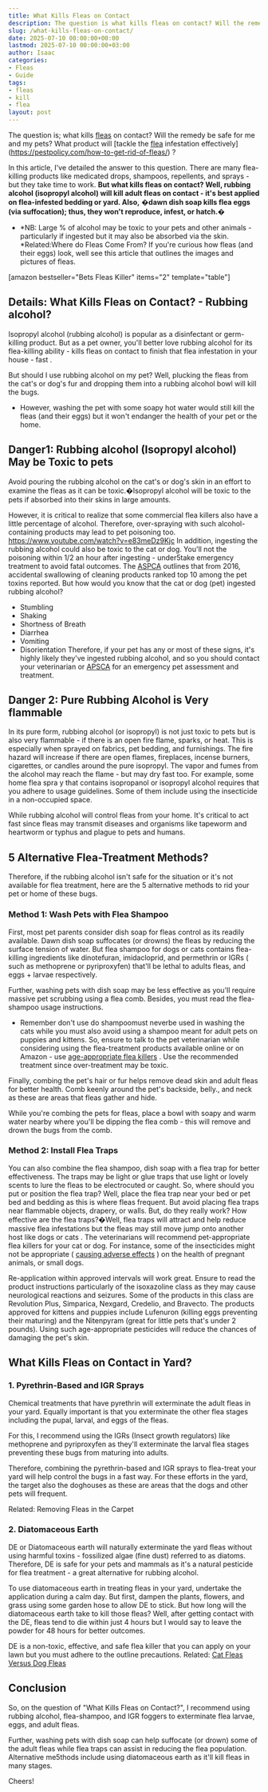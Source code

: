 ```yaml
---
title: What Kills Fleas on Contact
description: The question is what kills fleas on contact? Will the remedy be safe for me and my pets? What product will tackle the flea infestation...
slug: /what-kills-fleas-on-contact/
date: 2025-07-10 00:00:00+00:00
lastmod: 2025-07-10 00:00:00+03:00
author: Isaac
categories:
- Fleas
- Guide
tags:
- fleas
- kill
- flea
layout: post
---
```

The question is; what kills [fleas](https://pestpolicy.com/how-to-kill-flea-eggs/) on contact? Will the remedy be safe for me and my pets? What product will
[tackle the [flea](https://pestpolicy.com/how-to-kill-fleas-on-dogs-naturally-safe-and-fast/) infestation effectively](https://pestpolicy.com/how-to-get-rid-of-fleas/)
?

In this article, I've detailed the answer to this question. There are many flea-killing products like medicated drops, shampoos, repellents, and sprays - but they take time to work.
**But what kills fleas on contact? Well, rubbing alcohol (isopropyl alcohol) will kill adult fleas on contact - it's best applied on flea-infested bedding or yard. Also,**
**�dawn dish soap kills flea eggs (via suffocation); thus, they won't reproduce, infest, or hatch.�**
- *NB: Large % of alcohol may be toxic to your pets and other animals - particularly if ingested but it may also be absorbed via the skin. *Related:Where do Fleas Come From?
If you're curious how fleas (and their eggs) look, well
see this article
that outlines the images and pictures of fleas.

[amazon bestseller="Bets Fleas Killer" items="2" template="table"]
## Details: What Kills Fleas on Contact? - Rubbing alcohol?
Isopropyl alcohol (rubbing alcohol) is popular as a disinfectant or germ-killing product.
But as a pet owner, you'll better love rubbing alcohol for its flea-killing ability - kills fleas on contact to finish that
flea infestation in your house - fast
.

But should I use rubbing alcohol on my pet? Well, plucking the fleas from the cat's or dog's fur and dropping them into a rubbing alcohol bowl will kill the bugs.
- However, washing the pet with some soapy hot water would still kill the fleas (and their eggs) but it won't endanger the health of your pet or the home.
## Danger1: Rubbing alcohol (Isopropyl alcohol) May be Toxic to pets
Avoid pouring the rubbing alcohol on the cat's or dog's skin in an effort to examine the fleas as it can be toxic.�Isopropyl alcohol will be toxic to the pets if absorbed into their skins in large amounts.

However, it is critical to realize that some commercial flea killers also have a little percentage of alcohol. Therefore, over-spraying with such alcohol-
containing products may lead to pet poisoning too.
https://www.youtube.com/watch?v=e83meDz9Kjc
In addition, ingesting the rubbing alcohol could also be toxic to the cat or dog. You'll not the poisoning within 1/2 an hour after ingesting - under5take emergency treatment to avoid fatal outcomes.
The
[ASPCA](https://www.aspcapro.org/resource/top-10-animal-toxins-2017)
outlines that from 2016, accidental swallowing of cleaning products ranked top 10 among the pet toxins reported. But how would you know that the cat or dog (pet) ingested rubbing alcohol?
- Stumbling
- Shaking
- Shortness of Breath
- Diarrhea
- Vomiting
- Disorientation
Therefore, if your pet has any or most of these signs, it's highly likely they've ingested rubbing alcohol, and so you should contact your veterinarian or
[APSCA](https://www.aspca.org/pet-care/animal-poison-control)
for an emergency pet assessment and treatment.
## Danger 2: Pure Rubbing Alcohol is Very flammable
In its pure form, rubbing alcohol (or isopropyl) is not just toxic to pets but is
also very flammable - if there is an open fire flame, sparks, or heat. This is especially when sprayed on fabrics, pet bedding, and furnishings.
The fire hazard will increase if there are
open flames, fireplaces, incense burners, cigarettes, or candles around the pure isopropyl. The vapor and fumes from the
alcohol may reach the flame - but may dry fast too.
For example, some
home flea spra
y that contains isopropanol or isopropyl alcohol requires that you adhere to usage guidelines. Some of them include using the insecticide in a non-occupied space.

While rubbing alcohol will control fleas from your home. It's critical to act fast since fleas may transmit diseases and organisms like tapeworm and heartworm or typhus and plague to pets and humans.
## 5 Alternative Flea-Treatment Methods?
Therefore, if the rubbing alcohol isn't safe for the situation or it's not available for flea treatment, here are the 5 alternative methods to rid your pet or home of these bugs.
### Method 1: Wash Pets with Flea Shampoo
First, most pet parents consider
dish soap for fleas control
as its readily available. Dawn dish soap suffocates (or drowns) the fleas by reducing the surface tension of water.
But flea shampoo for
dogs
or
cats
contains flea-killing ingredients like dinotefuran, imidacloprid, and permethrin or IGRs ( such as methoprene or pyriproxyfen) that'll be lethal to adults fleas, and eggs + larvae respectively.

Further, washing pets with dish soap may be less effective as you'll require massive pet scrubbing using a flea comb. Besides, you must read the flea-shampoo usage instructions.
- Remember don't use do shampoomust neverbe used in washing the cats while you must also avoid using a shampoo meant for adult pets on puppies and kittens.
So, ensure to talk to the pet veterinarian while considering using the flea-treatment products available online or on Amazon - use
[age-appropriate flea killers](https://www.aspcapro.org/resource/getting-rid-fleas-kittens-and-puppies)
. Use the recommended treatment since over-treatment may be toxic.

Finally, combing the pet's hair or fur helps remove dead skin and adult fleas for better health. Comb keenly around the pet's backside, belly., and neck as these are areas that fleas gather and hide.

While you're combing the pets for fleas, place a bowl with soapy and warm water nearby where you'll be dipping the flea comb - this will remove and drown the bugs from the comb.
### **Method 2: Install Flea Traps**
You can also combine the flea shampoo, dish soap with a flea trap for better effectiveness. The traps may be
light or glue traps that use light or lovely scents to lure the fleas to be electrocuted or caught.
So, where should you put or position the flea trap? Well, place the flea trap near your bed or pet bed and bedding as this is where fleas frequent. But avoid placing flea traps near
flammable objects, drapery, or walls.
But, do they really work? How effective are the flea traps?�Well, flea traps will attract and help reduce massive flea
infestations but the fleas may still move
jump onto another host like dogs or cats
.
The veterinarians will recommend pet-appropriate flea killers for your cat or dog. For instance, some of the insecticides might not be appropriate (
[causing adverse effects](https://www.fda.gov/animal-veterinary/animal-health-literacy/fact-sheet-pet-owners-and-veterinarians-about-potential-adverse-events-associated-isoxazoline-flea)
) on the health of pregnant animals, or small
dogs.

Re-application within approved intervals will work great. Ensure to read the product instructions particularly of the isoxazoline class as they may cause neurological reactions and seizures. Some of the products in this class are
Revolution Plus,
Simparica,
Nexgard,
Credelio, and
Bravecto.
The products approved for
kittens and
puppies include
Lufenuron (killing eggs preventing their maturing) and the
Nitenpyram (great for little pets that's under 2 pounds). Using such age-appropriate pesticides will reduce the chances of damaging the pet's skin.
## What Kills Fleas on Contact in Yard?
### 1. Pyrethrin-Based and IGR Sprays
Chemical treatments that have pyrethrin will exterminate the adult fleas in your yard. Equally important is that you exterminate the
other flea stages
including the pupal, larval, and eggs of the fleas.

For this, I recommend using the IGRs (Insect growth regulators) like methoprene and pyriproxyfen as they'll exterminate the larval flea stages preventing these bugs from maturing into adults.

Therefore, combining the pyrethrin-based and IGR sprays to flea-treat your yard will help control the bugs in a fast way. For these efforts in the yard, the target also the doghouses as these are areas that the dogs and other pets will frequent.

Related:
Removing Fleas in the Carpet
### 2. Diatomaceous Earth
DE or Diatomaceous earth will naturally exterminate the yard fleas without using harmful toxins - fossilized algae (fine dust) referred to as diatoms.
Therefore, DE is safe for your pets and mammals as it's a natural pesticide for
flea treatment - a great alternative for rubbing alcohol.

To use
diatomaceous earth in treating fleas in your yard, undertake the application during a calm day. But first, dampen the
plants, flowers, and grass
using some
garden hose to allow DE to stick.
But how long will the
diatomaceous earth
take to kill those fleas? Well, after getting contact with the DE, fleas tend to die within just 4 hours but I would say to leave the powder for 48 hours for better outcomes.

DE is a
non-toxic, effective, and safe flea killer that you can apply on your lawn but you must adhere to the outline precautions.
Related:
[Cat Fleas Versus Dog Fleas](https://pestpolicy.com/cat-fleas-vs-dog-fleas/)
## Conclusion
So, on the question of "What Kills Fleas on Contact?", I recommend using rubbing alcohol, flea-shampoo, and IGR foggers to exterminate flea larvae, eggs, and adult fleas.

Further, washing pets with dish soap can help suffocate (or drown) some of the adult fleas while flea traps can assist in reducing the flea population. Alternative me5thods include using diatomaceous earth as it'll kill fleas in many stages.

Cheers!